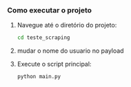 ### Como executar o projeto

1. Navegue até o diretório do projeto:
   ```bash
   cd teste_scraping
   ```
2. mudar o nome do usuario no payload

3. Execute o script principal:
   ```bash
   python main.py
   ```
